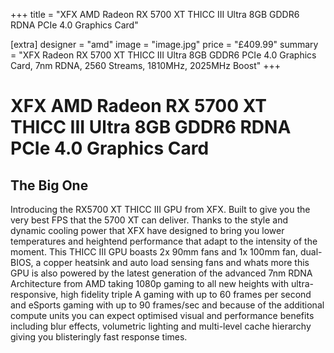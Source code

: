+++
title = "XFX AMD Radeon RX 5700 XT THICC III Ultra 8GB GDDR6 RDNA PCIe 4.0 Graphics Card"

[extra]
designer = "amd"
image = "image.jpg"
price = "£409.99"
summary = "XFX Radeon RX 5700 XT THICC III Ultra 8GB GDDR6 PCIe 4.0 Graphics Card, 7nm RDNA, 2560 Streams, 1810MHz, 2025MHz Boost"
+++
# XFX AMD Radeon RX 5700 XT THICC III Ultra 8GB GDDR6 RDNA PCIe 4.0 Graphics Card

## The Big One

Introducing the RX5700 XT THICC III GPU from XFX. Built to give you the very best FPS that the 5700 XT can deliver. Thanks to the style and dynamic cooling power that XFX have designed to bring you lower temperatures and heightend performance that adapt to the intensity of the moment. This THICC III GPU boasts 2x 90mm fans and 1x 100mm fan, dual-BIOS, a copper heatsink and auto load sensing fans and whats more this GPU is also powered by the latest generation of the advanced 7nm RDNA Architecture from AMD taking 1080p gaming to all new heights with ultra-responsive, high fidelity triple A gaming with up to 60 frames per second and eSports gaming with up to 90 frames/sec and because of the additional compute units you can expect optimised visual and performance benefits including blur effects, volumetric lighting and multi-level cache hierarchy giving you blisteringly fast response times.
